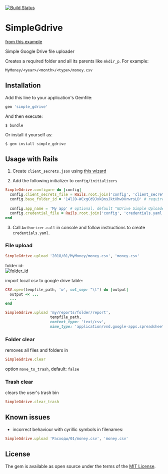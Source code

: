 [![Build Status](https://travis-ci.org/yamax2/simple_gdrive.svg?branch=master)](https://travis-ci.org/yamax2/simple_gdrive)

# SimpleGdrive

[from this example](https://developers.google.com/drive/v3/web/quickstart/ruby)

Simple Google Drive file uploader

Creates a required folder and all its parents like `mkdir_p`. For example:

```
MyMoney/<year>/<month>/<type>/money.csv
```  

## Installation

Add this line to your application's Gemfile:

```ruby
gem 'simple_gdrive'
```

And then execute:

    $ bundle

Or install it yourself as:

    $ gem install simple_gdrive

## Usage with Rails

1. Create `client_secrets.json` using [this wizard](https://console.developers.google.com/start/api?id=drive)

2. Add the following initializer to `config/initializers`
```ruby
SimpleGdrive.configure do |config|  
  config.client_secrets_file = Rails.root.join('config', 'client_secrets.json') # required
  config.base_folder_id = '14lJD-WCxgCd9JxkBnsJktXhw0XrwrsLD' # required
  
  config.app_name = 'My app' # optional, default "GDrive Simple Uploader"
  config.credential_file = Rails.root.join('config', 'credentials.yaml') # optional, default ~/.credentials/gdrive-uploader.yaml  
end
```
3. Call `Authorizer.call` in console and follow instructions to create `credentials.yaml`.

### File upload
```ruby
SimpleGdrive.upload '2018/01/MyMoney/money.csv', 'money.csv'
```

folder id:<br>
![folder_id](https://mytm.tk/pcmsk/folder_id.png) 

import local csv to google drive table:
```ruby
CSV.open(tempfile_path, 'w', col_sep: "\t") do |output|
  output << ...
  ...
end

SimpleGdrive.upload 'my/reports/folder/report', 
                    tempfile_path, 
                    content_type: 'text/csv',
                    mime_type: 'application/vnd.google-apps.spreadsheet' 
```

### Folder clear
removes all files and folders in 
```ruby
SimpleGdrive.clear
```

option `move_to_trash`, default: `false`

### Trash clear
clears the user's trash bin
```ruby
SimpleGdrive.clear_trash
```

## Known issues

* incorrect behaviour with cyrillic symbols in filenames:
```ruby
SimpleGdrive.upload 'Расходы/01/money.csv', 'money.csv'
```

## License

The gem is available as open source under the terms of the [MIT License](http://opensource.org/licenses/MIT).
